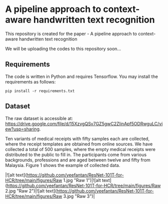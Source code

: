 # A pipeline approach to context-aware handwritten text recognition

This repository is created for the paper - A pipeline approach to context-aware handwritten text recognition

We will be uploading the codes to this repository soon...


## Requirements
The code is written in Python and requires Tensorflow. You may install the requirements as follows:
```
pip install -r requirements.txt
```

## Dataset
The raw dataset is accessible at: https://drive.google.com/file/d/15XzvgQSv7GZ5gwC2ZlinApf5ODRwguLC/view?usp=sharing.

Ten variants of medical receipts with fifty samples each are collected, where the receipt templates are obtained from online sources. We have collected a total of 500 samples, where the empty medical receipts were distributed to the public to fill in. The participants come from various backgrounds, professions and are aged between twelve and fifty from Malaysia. Figure 1 shows the example of collected data.

|![alt text](https://github.com/yeefantan/ResNet-101T-for-HCR/tree/main/figures/Raw 1.jpg "Raw 1")|![alt text](https://github.com/yeefantan/ResNet-101T-for-HCR/tree/main/figures/Raw 2.jpg "Raw 2")|![alt text](https://github.com/yeefantan/ResNet-101T-for-HCR/tree/main/figures/Raw 3.jpg "Raw 3")|
